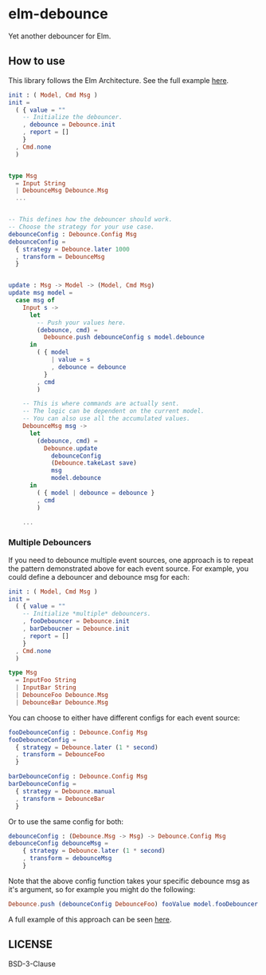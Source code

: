# elm-debounce

Yet another debouncer for Elm.

## How to use

This library follows the Elm Architecture. See the full example [here](https://github.com/jinjor/elm-debounce/blob/master/examples/Main.elm).

```elm
init : ( Model, Cmd Msg )
init =
  ( { value = ""
    -- Initialize the debouncer.
    , debounce = Debounce.init
    , report = []
    }
  , Cmd.none
  )


type Msg
  = Input String
  | DebounceMsg Debounce.Msg
  ...


-- This defines how the debouncer should work.
-- Choose the strategy for your use case.
debounceConfig : Debounce.Config Msg
debounceConfig =
  { strategy = Debounce.later 1000
  , transform = DebounceMsg
  }


update : Msg -> Model -> (Model, Cmd Msg)
update msg model =
  case msg of
    Input s ->
      let
        -- Push your values here.
        (debounce, cmd) =
          Debounce.push debounceConfig s model.debounce
      in
        ( { model
            | value = s
            , debounce = debounce
          }
        , cmd
        )

    -- This is where commands are actually sent.
    -- The logic can be dependent on the current model.
    -- You can also use all the accumulated values.
    DebounceMsg msg ->
      let
        (debounce, cmd) =
          Debounce.update
            debounceConfig
            (Debounce.takeLast save)
            msg
            model.debounce
      in
        ( { model | debounce = debounce }
        , cmd
        )

    ...
```

### Multiple Debouncers

If you need to debounce multiple event sources, one approach is to repeat the pattern demonstrated above for each event source. For example, you could define a debouncer and debounce msg for each:

```elm
init : ( Model, Cmd Msg )
init =
  ( { value = ""
    -- Initialize *multiple* debouncers.
    , fooDebouncer = Debounce.init
    , barDeboucner = Debounce.init
    , report = []
    }
  , Cmd.none
  )

type Msg
  = InputFoo String
  | InputBar String
  | DebounceFoo Debounce.Msg
  | DebounceBar Debounce.Msg
```

You can choose to either have different configs for each event source:

```elm
fooDebounceConfig : Debounce.Config Msg
fooDebounceConfig =
  { strategy = Debounce.later (1 * second)
  , transform = DebounceFoo
  }

barDebounceConfig : Debounce.Config Msg
barDebounceConfig =
  { strategy = Debounce.manual
  , transform = DebounceBar
  }
```

Or to use the same config for both:

```elm
debounceConfig : (Debounce.Msg -> Msg) -> Debounce.Config Msg
debounceConfig debounceMsg =
    { strategy = Debounce.later (1 * second)
    , transform = debounceMsg
    }
```

Note that the above config function takes your specific debounce msg as it's argument, so for example you might do the following:

```elm
Debounce.push (debounceConfig DebounceFoo) fooValue model.fooDebouncer
```

A full example of this approach can be seen [here](https://github.com/jinjor/elm-debounce/blob/master/examples/MultipleDebouncers.elm).

## LICENSE

BSD-3-Clause
